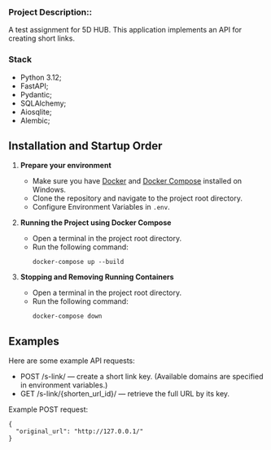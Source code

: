 ### Project Description::

A test assignment for 5D HUB. This application implements an API for creating short links.

### Stack
* Python 3.12;
* FastAPI;
* Pydantic;
* SQLAlchemy;
* Aiosqlite;
* Alembic;

## Installation and Startup Order

1. **Prepare your environment**
   - Make sure you have [Docker](https://docs.docker.com/get-docker/) and [Docker Compose](https://docs.docker.com/compose/install/) installed on Windows.
   - Clone the repository and navigate to the project root directory.
   - Configure Environment Variables in `.env`.

2. **Running the Project using Docker Compose**
   - Open a terminal in the project root directory.
   - Run the following command:
     ```
     docker-compose up --build
     ```

3. **Stopping and Removing Running Containers**
   - Open a terminal in the project root directory.
   - Run the following command:
     ```
     docker-compose down
     ```

## Examples

Here are some example API requests:

-  POST /s-link/ — create a short link key. (Available domains are specified in environment variables.)
-  GET /s-link/{shorten_url_id}/ — retrieve the full URL by its key.

Example POST request:

```
{
  "original_url": "http://127.0.0.1/"
}
```
